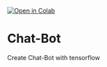 [![Open in Colab](https://colab.research.google.com/assets/colab-badge.svg)](https://colab.research.google.com/github/zain2525/Chat-Bot/blob/main/Chatbot.ipynb)


# Chat-Bot
Create Chat-Bot with tensorflow
